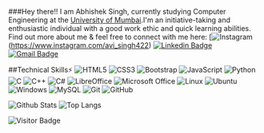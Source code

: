 ###Hey there!!
I am Abhishek Singh, currently studying Computer Engineering at the [University of Mumbai](https://mu.ac.in/).I'm an initiative-taking and enthusiastic individual with a good work ethic and quick learning abilities. Find out more about me & feel free to connect with me here:
[![Instagram](https://img.shields.io/badge/Instagram-%23E4405F.svg?style=for-the-badge&logo=Instagram&logoColor=white)
(https://www.instagram.com/avi_singh422)
[![Linkedin Badge](https://img.shields.io/badge/-blue?style=flat-square&logo=Linkedin&logoColor=white&link=https://www.linkedin.com/in/)](https://www.linkedin.com/in/avi-singh422)
[![Gmail Badge](https://img.shields.io/badge/-avi040202@gmail.com-c14438?style=flat-square&logo=Gmail&logoColor=white&link=mailto:avi040202@gmail.com)](mailto:avi040202@gmail.com)

##Technical Skills⚡
![HTML5](https://img.shields.io/badge/-HTML5-E34F26?style=flat-square&logo=html5&logoColor=white)
![CSS3](https://img.shields.io/badge/-CSS3-1572B6?style=flat-square&logo=css3)
![Bootstrap](https://img.shields.io/badge/-Bootstrap-563D7C?style=flat-square&logo=bootstrap)
![JavaScript](https://img.shields.io/badge/-JavaScript-black?style=flat-square&logo=javascript)
![Python](https://img.shields.io/badge/-Python-black?style=flat-square&logo=Python)
![C](https://img.shields.io/badge/c-%2300599C.svg?style=for-the-badge&logo=c&logoColor=white)
![C++](https://img.shields.io/badge/-C++-00599C?style=flat-square&logo=c)
![C#](https://img.shields.io/badge/c%23-%23239120.svg?style=for-the-badge&logo=c-sharp&logoColor=white)
![LibreOffice](https://img.shields.io/badge/LibreOffice-%2318A303?style=for-the-badge&logo=LibreOffice&logoColor=white)
![Microsoft Office](https://img.shields.io/badge/Microsoft_Office-D83B01?style=for-the-badge&logo=microsoft-office&logoColor=white)
![Linux](https://img.shields.io/badge/Linux-FCC624?style=for-the-badge&logo=linux&logoColor=black)
![Ubuntu](https://img.shields.io/badge/Ubuntu-E95420?style=for-the-badge&logo=ubuntu&logoColor=white)
![Windows](https://img.shields.io/badge/Windows-0078D6?style=for-the-badge&logo=windows&logoColor=white)
![MySQL](https://img.shields.io/badge/-MySQL-black?style=flat-square&logo=mysql)
![Git](https://img.shields.io/badge/-Git-black?style=flat-square&logo=git)
![GitHub](https://img.shields.io/badge/-GitHub-181717?style=flat-square&logo=github)

![Github Stats](https://github-readme-stats.vercel.app/api?username=Avi422&count_private=true&show_icons=true&include_all_commits=true)
![Top Langs](https://github-readme-stats.vercel.app/api/top-langs/?username=Avi422&hide=TeX&layout=compact)

![Visitor Badge](https://visitor-badge.laobi.icu/badge?page_id=114084383)
